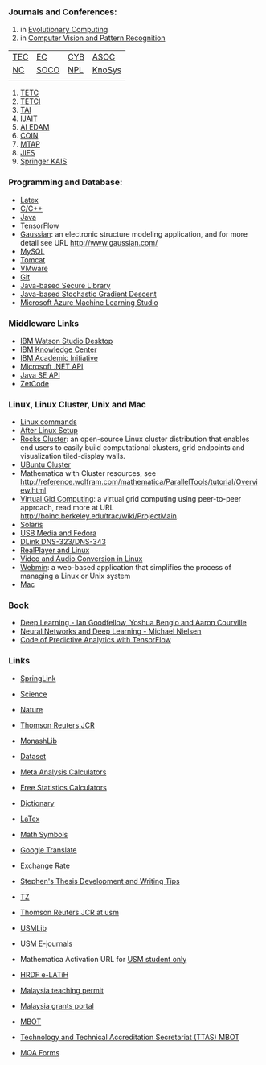 ### Journals and Conferences:

1. in [Evolutionary Computing](http://scholar.google.com.hk/citations?hl=en&view_op=search_venues&vq=Evolutionary+computing)
2. in [Computer Vision and Pattern Recognition](http://scholar.google.com.hk/citations?view_op=top_venues&hl=en&vq=eng_computervisionpatternrecognition)


|   |   |   |   | 
|---|---|---|---|
| [TEC](https://mc.manuscriptcentral.com/tevc-ieee)  | [EC](https://www.editorialmanager.com/ecj)  |  [CYB](https://mc.manuscriptcentral.com/cyb-ieee) |  [ASOC](https://www.editorialmanager.com/asoc)  |
| [NC](https://ees.elsevier.com/neucom/)  | [SOCO](https://www.editorialmanager.com/soco)  | [NPL](https://www.editorialmanager.com/nepl) | [KnoSys](https://www.editorialmanager.com/knosys/)  |  
|   |   |   |   |  


1. [TETC](https://mc.manuscriptcentral.com/tetc-cs)
2. [TETCI](https://mc.manuscriptcentral.com/tetci-ieee)
3. [TAI](https://mc.manuscriptcentral.com/tai-ieee)
4. [IJAIT](https://www.editorialmanager.com/ijait/)
5. [AI EDAM](https://mc.manuscriptcentral.com/aie)
6. [COIN](https://mc.manuscriptcentral.com/coin)
7. [MTAP](https://www.editorialmanager.com/mtap/Default.aspx)
8. [JIFS](https://www.editorialmanager.com/jifs)
9. [Springer KAIS](https://www.editorialmanager.com/kais/)

### Programming and Database:

* [Latex](latex.md)
* [C/C++](cpp.md)
* [Java](java.md)
* [TensorFlow](tensorflow.md)
* [Gaussian](gaussian.md): an electronic structure modeling application, and for more detail see URL http://www.gaussian.com/
* [MySQL](mysql.md)
* [Tomcat](tomcat.md)
* [VMware](vmware.md)
* [Git](git.md)
* [Java-based Secure Library](securelibrary.md)
* [Java-based Stochastic Gradient Descent](stochasticgradientdescent.md)
* [Microsoft Azure Machine Learning Studio](azurestudio.md)

### Middleware Links
* [IBM Watson Studio Desktop](https://www.ibm.com/products/watson-studio-desktop/pricing) 
* [IBM Knowledge Center](https://www.ibm.com/support/knowledgecenter/)
* [IBM Academic Initiative](https://my15.digitalexperience.ibm.com/b73a5759-c6a6-4033-ab6b-d9d4f9a6d65b/dxsites/151914d1-03d2-48fe-97d9-d21166848e65/home)
* [Microsoft .NET API](https://docs.microsoft.com/en-us/dotnet/api/)
* [Java SE API](https://docs.oracle.com/en/java/javase/index.html)
* [ZetCode](http://zetcode.com/all/)

### Linux, Linux Cluster, Unix and Mac

* [Linux commands](linuxcommand.md)
* [After Linux Setup](linux.md)
* [Rocks Cluster](rockscluster.md): an open-source Linux cluster distribution that enables end users to easily build computational clusters, grid endpoints and visualization tiled-display walls.
* [UBuntu Cluster](ubuntucluster.md)
* Mathematica with Cluster resources, see http://reference.wolfram.com/mathematica/ParallelTools/tutorial/Overview.html
* [Virtual Gid Computing](virtualgidcomputing.md): a virtual grid computing using peer-to-peer approach, read more at URL http://boinc.berkeley.edu/trac/wiki/ProjectMain.
* [Solaris](solaris.md)
* [USB Media and Fedora](usbmedia.md)
* [DLink DNS-323/DNS-343](dlink.md)
* [RealPlayer and Linux](realplayer.md)
* [Video and Audio Conversion in Linux](videoaudio.md)
* [Webmin](http://doxfer.webmin.com/Webmin/Installation): a web-based application that simplifies the process of managing a Linux or Unix system
* [Mac](mac.md)

### Book
* [Deep Learning - Ian Goodfellow, Yoshua Bengio and Aaron Courville](http://www.deeplearningbook.org/)
* [Neural Networks and Deep Learning - Michael Nielsen](http://neuralnetworksanddeeplearning.com/)
* [Code of Predictive Analytics with TensorFlow](https://github.com/PacktPublishing/Predictive-Analytics-with-TensorFlow)


### Links 

* [SpringLink](http://link.springer.com.ezproxy.lib.monash.edu.au/)
* [Science](http://www.sciencemag.org.ezproxy.lib.monash.edu.au/journals)
* [Nature](http://www.nature.com.ezproxy.lib.monash.edu.au/nature/archive/index.html)
* [Thomson Reuters JCR](https://jcr-incites-thomsonreuters-com.ezproxy.lib.monash.edu.au/JCRMasterSearchAction.action)
* [MonashLib](http://search.lib.monash.edu/primo_library/libweb/action/search.do?vid=MON)
* [Dataset](https://www.kdnuggets.com/datasets/index.html)
* [Meta Analysis Calculators](http://www.lyonsmorris.com/ma1/)
* [Free Statistics Calculators](http://www.danielsoper.com/statcalc3/)
* [Dictionary](http://dictionary.reference.com/)
* [LaTex](http://en.wikibooks.org/wiki/LaTeX/)
* [Math Symbols](http://en.wikipedia.org/wiki/Table_of_mathematical_symbols)
* [Google Translate](http://translate.google.com.my/?hl=en#auto/zh-TW/)
* [Exchange Rate](http://www.bnm.gov.my/index.php?ch=statistic&pg=stats_exchangerates)
* [Stephen's Thesis Development and Writing Tips](http://www.ccs.neu.edu/home/intille/teaching/advising/tips.htm)
* [TZ](http://203.64.78.182/scaswebadmin/annoclaslist.aspx)

* [Thomson Reuters JCR at usm](https://jcr.incites.thomsonreuters.com/)
* [USMLib](http://www.lib.usm.my/index.php/ms/)
* [USM E-journals](http://atoz.ebsco.com/titles.asp?Id=3777&uc=Admin&sid=10425351&TabID=2)
* Mathematica Activation URL for [USM student only](https://user.wolfram.com/portal/requestAK/506f8a2585f11524c0d64de6d0589e4f427ba1af)

* [HRDF e-LATiH](https://www.elatih.com/)
* [Malaysia teaching permit](https://eipts.mohe.gov.my/eipts/)
* [Malaysia grants portal](http://mygrants.gov.my)
* [MBOT](https://www.mbot.org.my/secure/login/)
* [Technology and Technical Accreditation Secretariat (TTAS) MBOT](http://e-papp.ttasmbot.org.my)
* [MQA Forms](http://www.mqa.gov.my/portalmqav3/red/en/pubs_form.cfm)




